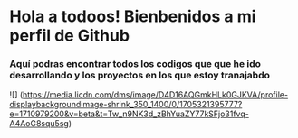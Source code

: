# Hola a todoos! Bienbenidos a mi perfil de Github

### Aquí podras encontrar todos los codigos que que he ido desarrollando y los proyectos en los que estoy tranajabdo

![] (https://media.licdn.com/dms/image/D4D16AQGmkHLk0GJKVA/profile-displaybackgroundimage-shrink_350_1400/0/1705321395777?e=1710979200&v=beta&t=Tw_n9NK3d_zBhYuaZY77kSFjo31fvq-A4AoG8squ5sg)

